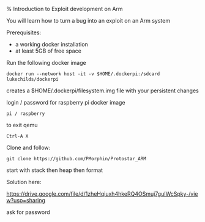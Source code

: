 % Introduction to Exploit development on Arm


You will learn how to turn a bug into an exploit on an Arm system

Prerequisites:

* a working docker installation
* at least 5GB of free space


Run the following docker image

```
docker run --network host -it -v $HOME/.dockerpi:/sdcard lukechilds/dockerpi
```

creates a $HOME/.dockerpi/filesystem.img file with your persistent changes

login / password for raspberry pi docker image

```
pi / raspberry
```

to exit qemu

```
Ctrl-A X
```

Clone and follow:

```
git clone https://github.com/PMorphin/Protostar_ARM
```

start with stack then heap then format


Solution here: 

https://drive.google.com/file/d/1zheHqiuxh4hkeRQ4OSmuj7guIWcSpky-/view?usp=sharing

ask for password

<!-- %% howtobufferoverflow-onarm -->
 
